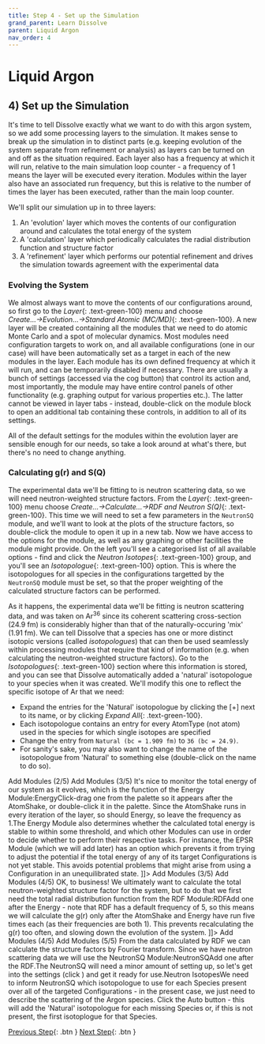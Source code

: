 ```yaml
---
title: Step 4 - Set up the Simulation
grand_parent: Learn Dissolve
parent: Liquid Argon
nav_order: 4
---
```

# Liquid Argon

## 4) Set up the Simulation

It's time to tell Dissolve exactly what we want to do with this argon system, so we add some processing layers to the simulation. It makes sense to break up the simulation in to distinct parts (e.g. keeping evolution of the system separate from refinement or analysis) as layers can be turned on and off as the situation required. Each layer also has a frequency at which it will run, relative to the main simulation loop counter - a frequency of 1 means the layer will be executed every iteration. Modules within the layer also have an associated run frequency, but this is relative to the number of times the layer has been executed, rather than the main loop counter.

We'll split our simulation up in to three layers:

1. An 'evolution' layer which moves the contents of our configuration around and calculates the total energy of the system
2. A 'calculation' layer which periodically calculates the radial distribution function and structure factor
3. A 'refinement' layer which performs our potential refinement and drives the simulation towards agreement with the experimental data

### Evolving the System

We almost always want to move the contents of our configurations around, so first go to the _Layer_{: .text-green-100} menu and choose _Create...→Evolution...→Standard Atomic (MC/MD)_{: .text-green-100}. A new layer will be created containing all the modules that we need to do atomic Monte Carlo and a spot of molecular dynamics. Most modules need configuration targets to work on, and all available configurations (one in our case) will have been automatically set as a target in each of the new modules in the layer. Each module has its own defined frequency at which it will run, and can be temporarily disabled if necessary. There are usually a bunch of settings (accessed via the cog button) that control its action and, most importantly, the module may have entire control panels of other functionality (e.g. graphing output for various properties etc.). The latter cannot be viewed in layer tabs - instead, double-click on the module block to open an additional tab containing these controls, in addition to all of its settings.

All of the default settings for the modules within the evolution layer are sensible enough for our needs, so take a look around at what's there, but there's no need to change anything.

### Calculating g(r) and S(Q)

The experimental data we'll be fitting to is neutron scattering data, so we will need neutron-weighted structure factors. From the _Layer_{: .text-green-100} menu choose _Create...→Calculate...→RDF and Neutron S(Q)_{: .text-green-100}. This time we will need to set a few parameters in the `NeutronSQ` module, and we'll want to look at the plots of the structure factors, so double-click the module to open it up in a new tab. Now we have access to the options for the module, as well as any graphing or other facilities the module might provide. On the left you'll see a categorised list of all available options - find and click the _Neutron Isotopes_{: .text-green-100} group, and you'll see an _Isotopologue_{: .text-green-100} option. This is where the isotopologues for all species in the configurations targetted by the `NeutronSQ` module must be set, so that the proper weighting of the calculated structure factors can be performed.

As it happens, the experimental data we'll be fitting is neutron scattering data, and was taken on Ar<sup>36</sup> since its coherent scattering cross-section (24.9 fm) is considerably higher than that of the naturally-occuring 'mix' (1.91 fm). We can tell Dissolve that a species has one or more distinct isotopic versions (called _isotopologues_) that can then be used seamlessly within processing modules that require that kind of information (e.g. when calculating the neutron-weighted structure factors). Go to the _Isotopologues_{: .text-green-100} section where this information is stored, and you can see that Dissolve automatically added a 'natural' isotopologue to your species when it was created. We'll modify this one to reflect the specific isotope of Ar that we need:

- Expand the entries for the 'Natural' isotopologue by clicking the [+] next to its name, or by clicking _Expand All_{: .text-green-100}.
- Each isotopologue contains an entry for every AtomType (not atom) used in the species for which single isotopes are specified
- Change the entry from `Natural (bc = 1.909 fm)` to `36 (bc = 24.9)`.
- For sanity's sake, you may also want to change the name of the isotopologue from 'Natural' to something else (double-click on the name to do so).

Add Modules (2/5) Add Modules (3/5) It's nice to monitor the total energy of our system as it evolves, which is the function of the Energy Module:EnergyClick-drag one from the palette so it appears after the AtomShake, or double-click it in the palette. Since the AtomShake runs in every iteration of the layer, so should Energy, so leave the frequency as 1.The Energy Module also determines whether the calculated total energy is stable to within some threshold, and which other Modules can use in order to decide whether to perform their respective tasks. For instance, the EPSR Module (which we will add later) has an option which prevents it from trying to adjust the potential if the total energy of any of its target Configurations is not yet stable. This avoids potential problems that might arise from using a Configuration in an unequilibrated state. ]]> Add Modules (3/5) Add Modules (4/5) OK, to business! We ultimately want to calculate the total neutron-weighted structure factor for the system, but to do that we first need the total radial distribution function from the RDF Module:RDFAdd one after the Energy - note that RDF has a default frequency of 5, so this means we will calculate the g(r) only after the AtomShake and Energy have run five times each (as their frequencies are both 1). This prevents recalculating the g(r) too often, and slowing down the evolution of the system. ]]> Add Modules (4/5) Add Modules (5/5) From the data calculated by RDF we can calculate the structure factors by Fourier transform. Since we have neutron scattering data we will use the NeutronSQ Module:NeutronSQAdd one after the RDF.The NeutronSQ will need a minor amount of setting up, so let's get into the settings (click ) and get it ready for use.Neutron IsotopesWe need to inform NeutronSQ which isotopologue to use for each Species present over all of the targeted Configurations - in the present case, we just need to describe the scattering of the Argon species. Click the Auto button - this will add the 'Natural' isotopologue for each missing Species or, if this is not present, the first isotoplogue for that Species.

[Previous Step](step3.md){: .btn }   [Next Step](step5.md){: .btn }
